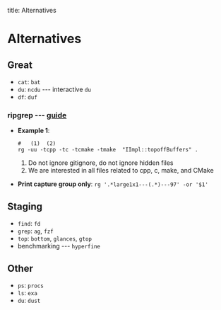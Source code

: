 title: Alternatives

# **Alternatives**

## **Great**

* `cat`: `bat`
* `du`: `ncdu` --- interactive `du`
* `df`: `duf`

### ripgrep --- [guide](https://github.com/BurntSushi/ripgrep/blob/master/GUIDE.md)

* **Example 1**:

    ```fish
    #   (1)  (2)
    rg -uu -tcpp -tc -tcmake -tmake  "IImpl::topoffBuffers" .
    ```

    1. Do not ignore gitignore, do not ignore hidden files
    2. We are interested in all files related to cpp, c, make, and CMake

* **Print capture group only**: `rg '.*large1x1---(.*)---97' -or '$1'`



## **Staging**

* `find`: `fd`
* `grep`: `ag`, `fzf`
* `top`: `bottom`, `glances`, `gtop`
* benchmarking --- `hyperfine`



## **Other**

* `ps`: `procs`
* `ls`: `exa`
* `du`: `dust`
